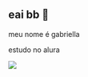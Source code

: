 ## eai bb 👻

meu nome é gabriella

estudo no alura



![](https://media1.tenor.com/m/TDNOSVCJ66EAAAAd/batman-batman-opening-original.gif)
